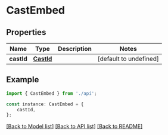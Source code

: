 # CastEmbed


## Properties

Name | Type | Description | Notes
------------ | ------------- | ------------- | -------------
**castId** | [**CastId**](CastId.md) |  | [default to undefined]

## Example

```typescript
import { CastEmbed } from './api';

const instance: CastEmbed = {
    castId,
};
```

[[Back to Model list]](../README.md#documentation-for-models) [[Back to API list]](../README.md#documentation-for-api-endpoints) [[Back to README]](../README.md)
